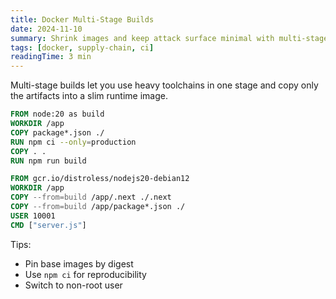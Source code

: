 ```yaml
---
title: Docker Multi-Stage Builds
date: 2024-11-10
summary: Shrink images and keep attack surface minimal with multi-stage builds.
tags: [docker, supply-chain, ci]
readingTime: 3 min
---
```


Multi-stage builds let you use heavy toolchains in one stage and copy only the artifacts into a slim runtime image.

```Dockerfile
FROM node:20 as build
WORKDIR /app
COPY package*.json ./
RUN npm ci --only=production
COPY . .
RUN npm run build

FROM gcr.io/distroless/nodejs20-debian12
WORKDIR /app
COPY --from=build /app/.next ./.next
COPY --from=build /app/package*.json ./
USER 10001
CMD ["server.js"]
```

Tips:

- Pin base images by digest
- Use `npm ci` for reproducibility
- Switch to non-root user
